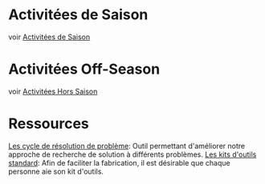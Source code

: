 
# Activitées de Saison
voir [Activitées de Saison](./season.md)

# Activitées Off-Season
voir [Activitées Hors Saison](./off-season.md)

# Ressources
[Les cycle de résolution de problème](./Cycle%20de%20résolution%20de%20problème.pdf): Outil permettant d'améliorer notre approche de recherche de solution à différents problèmes.
[Les kits d'outils standard](./kit_outils.md): Afin de faciliter la fabrication, il est désirable que chaque personne aie son kit d'outils.
